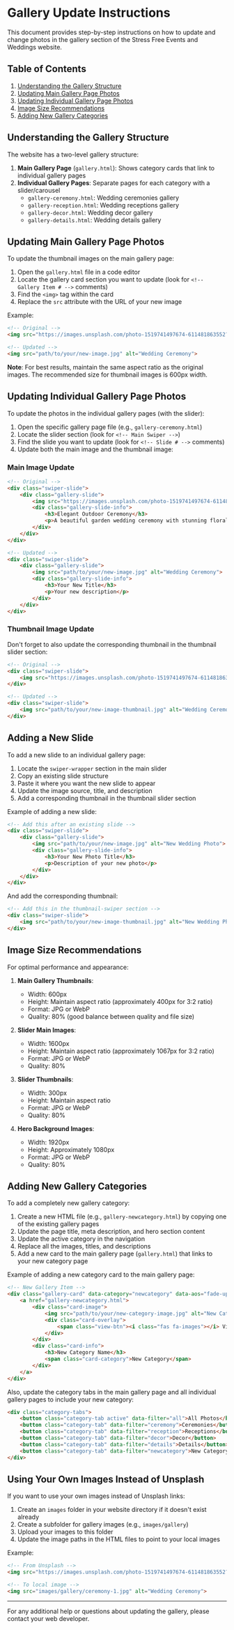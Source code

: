 # Gallery Update Instructions

This document provides step-by-step instructions on how to update and change photos in the gallery section of the Stress Free Events and Weddings website.

## Table of Contents

1. [Understanding the Gallery Structure](#understanding-the-gallery-structure)
2. [Updating Main Gallery Page Photos](#updating-main-gallery-page-photos)
3. [Updating Individual Gallery Page Photos](#updating-individual-gallery-page-photos)
4. [Image Size Recommendations](#image-size-recommendations)
5. [Adding New Gallery Categories](#adding-new-gallery-categories)

## Understanding the Gallery Structure

The website has a two-level gallery structure:

1. **Main Gallery Page** (`gallery.html`): Shows category cards that link to individual gallery pages
2. **Individual Gallery Pages**: Separate pages for each category with a slider/carousel
   - `gallery-ceremony.html`: Wedding ceremonies gallery
   - `gallery-reception.html`: Wedding receptions gallery
   - `gallery-decor.html`: Wedding decor gallery
   - `gallery-details.html`: Wedding details gallery

## Updating Main Gallery Page Photos

To update the thumbnail images on the main gallery page:

1. Open the `gallery.html` file in a code editor
2. Locate the gallery card section you want to update (look for `<!-- Gallery Item # -->` comments)
3. Find the `<img>` tag within the card
4. Replace the `src` attribute with the URL of your new image

Example:

```html
<!-- Original -->
<img src="https://images.unsplash.com/photo-1519741497674-611481863552?ixlib=rb-4.0.3&ixid=M3wxMjA3fDB8MHxwaG90by1wYWdlfHx8fGVufDB8fHx8fA%3D%3D&auto=format&fit=crop&w=600&q=80" alt="Wedding Ceremony">

<!-- Updated -->
<img src="path/to/your/new-image.jpg" alt="Wedding Ceremony">
```

**Note**: For best results, maintain the same aspect ratio as the original images. The recommended size for thumbnail images is 600px width.

## Updating Individual Gallery Page Photos

To update the photos in the individual gallery pages (with the slider):

1. Open the specific gallery page file (e.g., `gallery-ceremony.html`)
2. Locate the slider section (look for `<!-- Main Swiper -->`)
3. Find the slide you want to update (look for `<!-- Slide # -->` comments)
4. Update both the main image and the thumbnail image:

### Main Image Update

```html
<!-- Original -->
<div class="swiper-slide">
    <div class="gallery-slide">
        <img src="https://images.unsplash.com/photo-1519741497674-611481863552?ixlib=rb-4.0.3&ixid=M3wxMjA3fDB8MHxwaG90by1wYWdlfHx8fGVufDB8fHx8fA%3D%3D&auto=format&fit=crop&w=1600&q=80" alt="Wedding Ceremony">
        <div class="gallery-slide-info">
            <h3>Elegant Outdoor Ceremony</h3>
            <p>A beautiful garden wedding ceremony with stunning floral arrangements</p>
        </div>
    </div>
</div>

<!-- Updated -->
<div class="swiper-slide">
    <div class="gallery-slide">
        <img src="path/to/your/new-image.jpg" alt="Wedding Ceremony">
        <div class="gallery-slide-info">
            <h3>Your New Title</h3>
            <p>Your new description</p>
        </div>
    </div>
</div>
```

### Thumbnail Image Update

Don't forget to also update the corresponding thumbnail in the thumbnail slider section:

```html
<!-- Original -->
<div class="swiper-slide">
    <img src="https://images.unsplash.com/photo-1519741497674-611481863552?ixlib=rb-4.0.3&ixid=M3wxMjA3fDB8MHxwaG90by1wYWdlfHx8fGVufDB8fHx8fA%3D%3D&auto=format&fit=crop&w=300&q=80" alt="Wedding Ceremony Thumbnail">
</div>

<!-- Updated -->
<div class="swiper-slide">
    <img src="path/to/your/new-image-thumbnail.jpg" alt="Wedding Ceremony Thumbnail">
</div>
```

## Adding a New Slide

To add a new slide to an individual gallery page:

1. Locate the `swiper-wrapper` section in the main slider
2. Copy an existing slide structure
3. Paste it where you want the new slide to appear
4. Update the image source, title, and description
5. Add a corresponding thumbnail in the thumbnail slider section

Example of adding a new slide:

```html
<!-- Add this after an existing slide -->
<div class="swiper-slide">
    <div class="gallery-slide">
        <img src="path/to/your/new-image.jpg" alt="New Wedding Photo">
        <div class="gallery-slide-info">
            <h3>Your New Photo Title</h3>
            <p>Description of your new photo</p>
        </div>
    </div>
</div>
```

And add the corresponding thumbnail:

```html
<!-- Add this in the thumbnail-swiper section -->
<div class="swiper-slide">
    <img src="path/to/your/new-image-thumbnail.jpg" alt="New Wedding Photo Thumbnail">
</div>
```

## Image Size Recommendations

For optimal performance and appearance:

1. **Main Gallery Thumbnails**:
   - Width: 600px
   - Height: Maintain aspect ratio (approximately 400px for 3:2 ratio)
   - Format: JPG or WebP
   - Quality: 80% (good balance between quality and file size)

2. **Slider Main Images**:
   - Width: 1600px
   - Height: Maintain aspect ratio (approximately 1067px for 3:2 ratio)
   - Format: JPG or WebP
   - Quality: 80%

3. **Slider Thumbnails**:
   - Width: 300px
   - Height: Maintain aspect ratio
   - Format: JPG or WebP
   - Quality: 80%

4. **Hero Background Images**:
   - Width: 1920px
   - Height: Approximately 1080px
   - Format: JPG or WebP
   - Quality: 80%

## Adding New Gallery Categories

To add a completely new gallery category:

1. Create a new HTML file (e.g., `gallery-newcategory.html`) by copying one of the existing gallery pages
2. Update the page title, meta description, and hero section content
3. Update the active category in the navigation
4. Replace all the images, titles, and descriptions
5. Add a new card to the main gallery page (`gallery.html`) that links to your new category page

Example of adding a new category card to the main gallery page:

```html
<!-- New Gallery Item -->
<div class="gallery-card" data-category="newcategory" data-aos="fade-up" data-aos-delay="700">
    <a href="gallery-newcategory.html">
        <div class="card-image">
            <img src="path/to/your/new-category-image.jpg" alt="New Category">
            <div class="card-overlay">
                <span class="view-btn"><i class="fas fa-images"></i> View Gallery</span>
            </div>
        </div>
        <div class="card-info">
            <h3>New Category Name</h3>
            <span class="card-category">New Category</span>
        </div>
    </a>
</div>
```

Also, update the category tabs in the main gallery page and all individual gallery pages to include your new category:

```html
<div class="category-tabs">
    <button class="category-tab active" data-filter="all">All Photos</button>
    <button class="category-tab" data-filter="ceremony">Ceremonies</button>
    <button class="category-tab" data-filter="reception">Receptions</button>
    <button class="category-tab" data-filter="decor">Decor</button>
    <button class="category-tab" data-filter="details">Details</button>
    <button class="category-tab" data-filter="newcategory">New Category</button>
</div>
```

## Using Your Own Images Instead of Unsplash

If you want to use your own images instead of Unsplash links:

1. Create an `images` folder in your website directory if it doesn't exist already
2. Create a subfolder for gallery images (e.g., `images/gallery`)
3. Upload your images to this folder
4. Update the image paths in the HTML files to point to your local images

Example:

```html
<!-- From Unsplash -->
<img src="https://images.unsplash.com/photo-1519741497674-611481863552?ixlib=rb-4.0.3&ixid=M3wxMjA3fDB8MHxwaG90by1wYWdlfHx8fGVufDB8fHx8fA%3D%3D&auto=format&fit=crop&w=600&q=80" alt="Wedding Ceremony">

<!-- To local image -->
<img src="images/gallery/ceremony-1.jpg" alt="Wedding Ceremony">
```

---

For any additional help or questions about updating the gallery, please contact your web developer.
